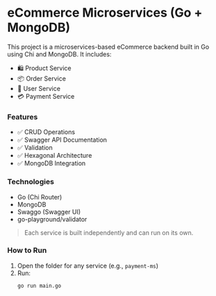 # eCommerce Microservices (Go + MongoDB)

This project is a microservices-based eCommerce backend built in Go using Chi and MongoDB. It includes:

- 🛍️ Product Service
- 📦 Order Service
- 👤 User Service
- 💳 Payment Service

### Features
- ✅ CRUD Operations
- ✅ Swagger API Documentation
- ✅ Validation
- ✅ Hexagonal Architecture
- ✅ MongoDB Integration

### Technologies
- Go (Chi Router)
- MongoDB
- Swaggo (Swagger UI)
- go-playground/validator

> Each service is built independently and can run on its own.

### How to Run
1. Open the folder for any service (e.g., `payment-ms`)
2. Run:
   ```bash
   go run main.go